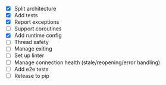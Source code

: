 * [x] Split architecture
* [x] Add tests
* [x] Report exceptions 
* [ ] Support coroutines
* [x] Add runtime config
* [ ] Thread safety
* [ ] Manage exiting
* [ ] Set up linter
* [ ] Manage connection health (stale/reopening/error handling)
* [ ] Add e2e tests
* [ ] Release to pip
